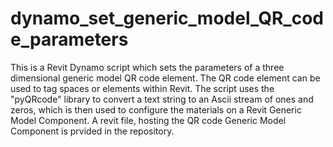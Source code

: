 # dynamo_set_generic_model_QR_code_parameters
This is a Revit Dynamo script which sets the parameters of a three dimensional generic model QR code element. The QR code element can be used to tag spaces or elements within Revit.
The script uses the "pyQRcode" library to convert a text string to an Ascii stream of ones and zeros, which is then used to configure the materials on a Revit Generic Model Component.
A revit file, hosting the QR code Generic Model Component is prvided in the repository.
